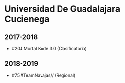 # Universidad De Guadalajara Cucienega

## 2017-2018

- #204 Mortal Kode 3.0 (Clasificatorio)

## 2018-2019

- #75 #TeamNavajas// (Regional)


